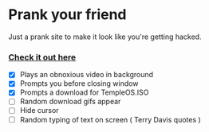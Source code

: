 # Prank your friend

Just a prank site to make it look like you're getting hacked.

### [Check it out here](https://idea.tyhacz.com)

- [x] Plays an obnoxious video in background
- [x] Prompts you before closing window
- [x] Prompts a download for TempleOS.ISO
- [ ] Random download gifs appear
- [ ] Hide cursor
- [ ] Random typing of text on screen ( Terry Davis quotes )
